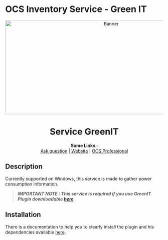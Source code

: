 # OCS Inventory Service - Green IT

<p align="center">
  <img src="https://cdn.ocsinventory-ng.org/common/banners/banner660px.png" height=300 width=660 alt="Banner">
</p>

<h1 align="center">Service GreenIT</h1>
<p align="center">
  <b>Some Links :</b><br>
  <a href="https://ask.ocsinventory-ng.org" target="_blank">Ask question</a> |
  <a href="https://www.ocsinventory-ng.org" target="_blank">Website</a> |
  <a href="https://ocsinventory-ng.org/?page_id=140&lang=en" target="_blank">OCS Professional</a>
</p>

## Description
Currently supported on Windows, this service is made to gather power consumption information.

> _**IMPORTANT NOTE : This service is required if you use GreenIT Plugin downloadable <a href="https://github.com/PluginsOCSInventory-NG/greenit/releases" target="_blank">here</a>**_

## Installation
There is a documentation to help you to clearly install the plugin and his dependencies available <a href="https://github.com/OCSInventory-NG/Wiki/blob/master/english/15.GreenIT/index.md" target="_blank">here</a>.
